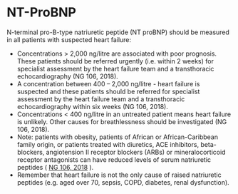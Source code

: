 # NT-ProBNP

N-terminal pro-B-type natriuretic peptide (NT proBNP) should be measured in all patients with suspected heart failure:
 
* Concentrations > 2,000 ng/litre are associated with poor prognosis. These patients should be referred urgently (i.e. within 2 weeks) for specialist assessment by the heart failure team and a transthoracic echocardiography (NG 106, 2018).
* A concentration between 400 – 2,000 ng/litre - heart failure is suspected and these patients should be referred for specialist assessment by the heart failure team and a transthoracic echocardiography within six weeks (NG 106, 2018).
* Concentrations < 400 ng/litre in an untreated patient means heart failure is unlikely. Other causes for breathlessness should be investigated (NG 106, 2018).
* Note: patients with obesity, patients of African or African-Caribbean family origin, or patients treated with diuretics, ACE inhibitors, beta-blockers, angiotension II receptor blockers (ARBs) or mineralocorticoid receptor antagonists can have reduced levels of serum natriuretic peptides ( [NG 106, 2018](event:https://www.nice.org.uk/guidance/ng106/) ).
* Remember that heart failure is not the only cause of raised natriuretic peptides (e.g. aged over 70, sepsis, COPD, diabetes, renal dysfunction).

<!-- {BearID:C9EAB5E9-FB0C-425C-8752-14F91DC4F016-414-000112B7082E5645} -->
